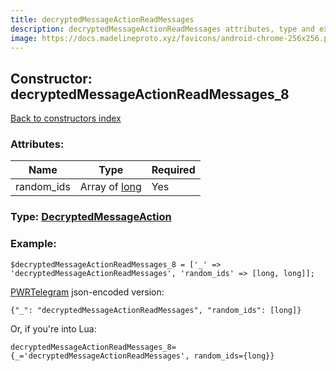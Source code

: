 ```yaml
---
title: decryptedMessageActionReadMessages
description: decryptedMessageActionReadMessages attributes, type and example
image: https://docs.madelineproto.xyz/favicons/android-chrome-256x256.png
---
```

## Constructor: decryptedMessageActionReadMessages\_8  
[Back to constructors index](index.md)



### Attributes:

| Name     |    Type       | Required |
|----------|---------------|----------|
|random\_ids|Array of [long](../types/long.md) | Yes|



### Type: [DecryptedMessageAction](../types/DecryptedMessageAction.md)


### Example:

```
$decryptedMessageActionReadMessages_8 = ['_' => 'decryptedMessageActionReadMessages', 'random_ids' => [long, long]];
```  

[PWRTelegram](https://pwrtelegram.xyz) json-encoded version:

```
{"_": "decryptedMessageActionReadMessages", "random_ids": [long]}
```


Or, if you're into Lua:  


```
decryptedMessageActionReadMessages_8={_='decryptedMessageActionReadMessages', random_ids={long}}

```


